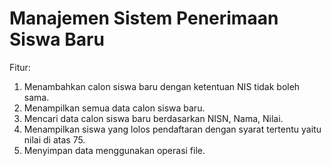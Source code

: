 
# Manajemen Sistem Penerimaan Siswa Baru

Fitur:
1. Menambahkan calon siswa baru dengan ketentuan NIS tidak boleh sama.
2. Menampilkan semua data calon siswa baru.
3. Mencari data calon siswa baru berdasarkan NISN, Nama, Nilai.
4. Menampilkan siswa yang lolos pendaftaran dengan syarat tertentu yaitu nilai di atas 75.
5. Menyimpan data menggunakan operasi file.

